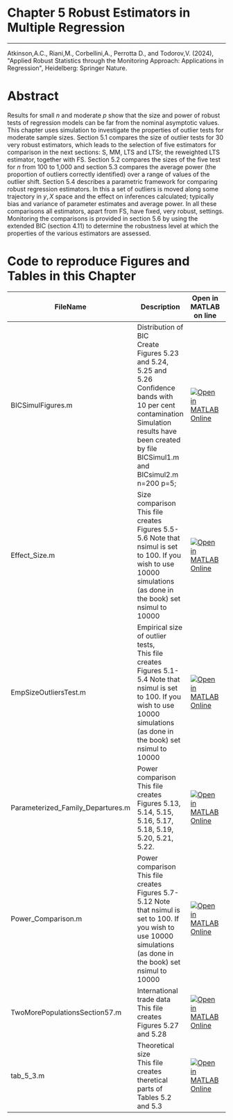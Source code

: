 # Chapter 5 Robust Estimators in Multiple Regression


---
Atkinson,A.C., Riani,M., Corbellini,A., Perrotta D., and Todorov,V. (2024), "Applied Robust Statistics through the Monitoring Approach: 
Applications in Regression", Heidelberg: Springer Nature.

# Abstract

Results for small $n$ and moderate $p$ show that the size and power of robust tests of regression models can be far from the nominal asymptotic values. This chapter uses simulation to investigate the properties of outlier tests  for moderate sample sizes. Section 5.1 compares the size of outlier tests for 30 very robust estimators, which leads to the selection of five  estimators for comparison  in the next sections: S, MM, LTS and LTSr, the reweighted LTS estimator, together with FS. Section 5.2 compares the sizes of the five test for $n$ from 100 to 1,000 and section 5.3 compares the average  power (the proportion of outliers correctly identified) over a range of values of the outlier shift.  Section 5.4 describes a parametric framework for comparing robust regression estimators. In this a set of outliers is moved along some trajectory in $y,X$ space and the effect on inferences calculated; typically bias and variance of parameter estimates and average power. In all these comparisons all estimators, apart from FS, have fixed, very robust, settings. Monitoring the comparisons is provided in section 5.6 by using the extended BIC (section 4.11) to determine the robustness level at which the properties of the various estimators are assessed.

# Code to reproduce Figures and Tables in this Chapter



| FileName | Description | Open in MATLAB on line | Jupiter notebook | 
 |---|---|---|---| 
 |BICSimulFigures.m|Distribution of BIC<br/> Create Figures 5.23 and 5.24, 5.25 and 5.26 Confidence bands with 10 per cent contamination Simulation results have been created by file BICSimul1.m and BICsimul2.m n=200 p=5;|[![Open in MATLAB Online](https://www.mathworks.com/images/responsive/global/open-in-matlab-online.svg)](https://matlab.mathworks.com/open/github/v1?repo=UniprJRC/FigMonitoringBook&file=cap5//BICSimulFigures.m)| [[ipynb](BICSimulFigures.ipynb)]
|Effect_Size.m|Size comparison<br/> This file creates Figures 5.5-5.6 Note that nsimul is set to 100. If you wish to use 10000 simulations (as done in the book) set nsimul to 10000|[![Open in MATLAB Online](https://www.mathworks.com/images/responsive/global/open-in-matlab-online.svg)](https://matlab.mathworks.com/open/github/v1?repo=UniprJRC/FigMonitoringBook&file=cap5//Effect_Size.m)| [[ipynb](Effect_Size.ipynb)]
|EmpSizeOutliersTest.m|Empirical size of outlier tests,<br/> This file creates Figures 5.1-5.4 Note that nsimul is set to 100. If you wish to use 10000 simulations (as done in the book) set nsimul to 10000|[![Open in MATLAB Online](https://www.mathworks.com/images/responsive/global/open-in-matlab-online.svg)](https://matlab.mathworks.com/open/github/v1?repo=UniprJRC/FigMonitoringBook&file=cap5//EmpSizeOutliersTest.m)| [[ipynb](EmpSizeOutliersTest.ipynb)]
|Parameterized_Family_Departures.m|Power comparison<br/> This file creates Figures 5.13, 5.14, 5.15, 5.16, 5.17, 5.18, 5.19, 5.20, 5.21, 5.22.|[![Open in MATLAB Online](https://www.mathworks.com/images/responsive/global/open-in-matlab-online.svg)](https://matlab.mathworks.com/open/github/v1?repo=UniprJRC/FigMonitoringBook&file=cap5//Parameterized_Family_Departures.m)| [[ipynb](Parameterized_Family_Departures.ipynb)]
|Power_Comparison.m|Power comparison<br/> This file creates Figures 5.7-5.12 Note that nsimul is set to 100. If you wish to use 10000 simulations (as done in the book) set nsimul to 10000|[![Open in MATLAB Online](https://www.mathworks.com/images/responsive/global/open-in-matlab-online.svg)](https://matlab.mathworks.com/open/github/v1?repo=UniprJRC/FigMonitoringBook&file=cap5//Power_Comparison.m)| [[ipynb](Power_Comparison.ipynb)]
|TwoMorePopulationsSection57.m|International trade data<br/> This file creates Figures 5.27 and 5.28|[![Open in MATLAB Online](https://www.mathworks.com/images/responsive/global/open-in-matlab-online.svg)](https://matlab.mathworks.com/open/github/v1?repo=UniprJRC/FigMonitoringBook&file=cap5//TwoMorePopulationsSection57.m)| [[ipynb](TwoMorePopulationsSection57.ipynb)]
|tab_5_3.m|Theoretical size<br/> This file creates theretical parts of Tables 5.2 and 5.3|[![Open in MATLAB Online](https://www.mathworks.com/images/responsive/global/open-in-matlab-online.svg)](https://matlab.mathworks.com/open/github/v1?repo=UniprJRC/FigMonitoringBook&file=cap5//tab_5_3.m)| [[ipynb](tab_5_3.ipynb)]
